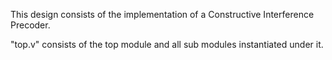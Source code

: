 This design consists of the implementation of a Constructive Interference Precoder. 

"top.v" consists of the top module and all sub modules instantiated under it.
